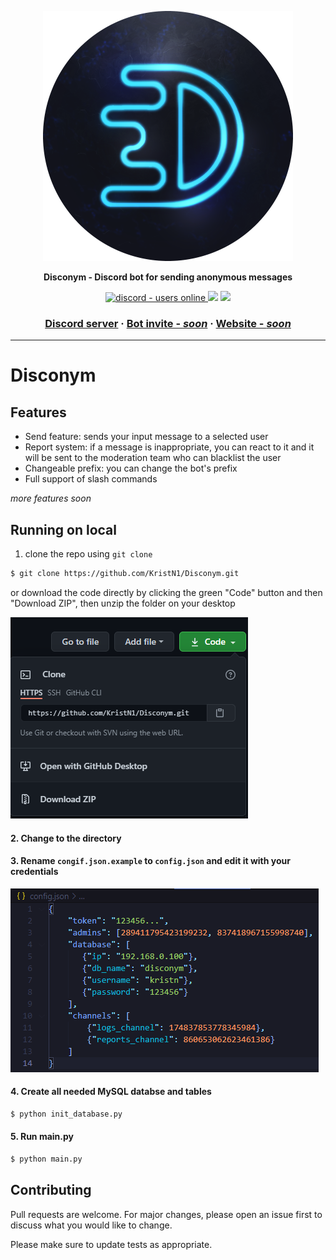 <p align="center">
  <img width="400" height="400" src="https://github.com/KristN1/Disconym/blob/main/imgs/logo-circle.png?raw=true" alt="Disconym Logo Circle" />
</p>

<p align="center">
  <strong>Disconym - Discord bot for sending anonymous messages</strong>
</p>

<p align="center">
  <a href="https://discord.gg/123456">
    <img src="https://img.shields.io/website-up-down-green-red/http/cv.lbesson.qc.to.svg" alt="discord - users online" />
  </a>
  <img src="https://img.shields.io/badge/Made%20with-Python-1f425f.svg">
  <img src="https://img.shields.io/discord/849290134809608212.svg?color=7289da&label=Discord%20server&logo=discord&style=flat-square)](https://discord.gg/6YYF68zzPK)">
</p>

<h3 align="center">
  <a href="https://discord.gg/6YYF68zzPK">Discord server</a>
  <span> · </span>
  <a href="https://discord.gg/123456">Bot invite - <i>soon</i></a>
  <span> · </span>
  <a href="https://kristn.tech">Website - <i>soon</i></a>
</h3>

---

# Disconym

## Features

- Send feature: sends your input message to a selected user
- Report system: if a message is inappropriate, you can react to it and it will be sent to the moderation team who can blacklist the user
- Changeable prefix: you can change the bot's prefix
- Full support of slash commands

*more features soon*

## Running on local

1. clone the repo using `git clone`
```bash
$ git clone https://github.com/KristN1/Disconym.git
```
or download the code directly by clicking the green "Code" button and then "Download ZIP", then unzip the folder on your desktop

![How to download zip](https://github.com/KristN1/Disconym/blob/main/imgs/how-to-download.PNG?raw=true)



#### 2. Change to the directory
#### 3. Rename `congif.json.example` to `config.json` and edit it with your credentials 
![Config example](https://raw.githubusercontent.com/KristN1/Disconym/main/imgs/config.json-example.png)

#### 4. Create all needed MySQL databse and tables
```bash
$ python init_database.py
```

#### 5. Run main.py
```bash
$ python main.py
```

## Contributing
Pull requests are welcome. For major changes, please open an issue first to discuss what you would like to change.

Please make sure to update tests as appropriate.